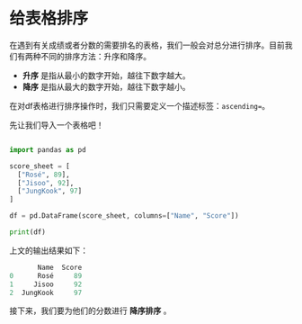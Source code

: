 # 给表格排序

在遇到有关成绩或者分数的需要排名的表格，我们一般会对总分进行排序。目前我们有两种不同的排序方法：升序和降序。
- **升序** 是指从最小的数字开始，越往下数字越大。
- **降序** 是指从最大的数字开始，越往下数字越小。

在对df表格进行排序操作时，我们只需要定义一个描述标签：`ascending=`。

先让我们导入一个表格吧！
```python

import pandas as pd

score_sheet = [
  ["Rosé", 89],
  ["Jisoo", 92],
  ["JungKook", 97]
]

df = pd.DataFrame(score_sheet, columns=["Name", "Score"])

print(df)

```


上文的输出结果如下：

```python
       Name  Score
0      Rosé     89
1     Jisoo     92
2  JungKook     97

```


接下来，我们要为他们的分数进行 **降序排序** 。

